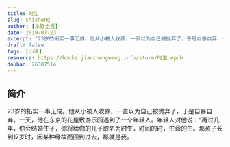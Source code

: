 ```yaml
---
title: 时生
slug: shisheng
author: [东野圭吾]
date: 2019-07-23
excerpt: "23岁的拓实一事无成。他从小被人收养，一直以为自己被抛弃了，于是自暴自弃。一天，他在东京的花屋敷游乐园遇到了一个年轻人。"
draft: false
tags: [小说]
resource: https://books.jianchengwang.info/store/时生.epub
douban: 26387514
---
```


## 简介

23岁的拓实一事无成。他从小被人收养，一直以为自己被抛弃了，于是自暴自弃。一天，他在东京的花屋敷游乐园遇到了一个年轻人。年轻人对他说：“再过几年，你会结婚生子，你将给你的儿子取名为时生，时间的时，生命的生。那孩子长到17岁时，因某种缘故而回到过去，那就是我。

